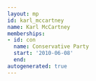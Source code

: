 ```yaml
---
layout: mp
id: karl_mccartney
name: Karl McCartney
memberships:
- id: con
  name: Conservative Party
  start: '2010-06-08'
  end: 
autogenerated: true
---
```

